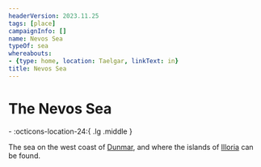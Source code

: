 ```yaml
---
headerVersion: 2023.11.25
tags: [place]
campaignInfo: []
name: Nevos Sea
typeOf: sea
whereabouts:
- {type: home, location: Taelgar, linkText: in}
title: Nevos Sea
---
```

# The Nevos Sea
<div class="grid cards ext-narrow-margin ext-one-column" markdown>
-    :octicons-location-24:{ .lg .middle }   
</div>


The sea on the west coast of [Dunmar](<../greater-dunmar/realms/dunmar/dunmar.md>), and where the islands of [Illoria](<./illoria.md>) can be found. 



